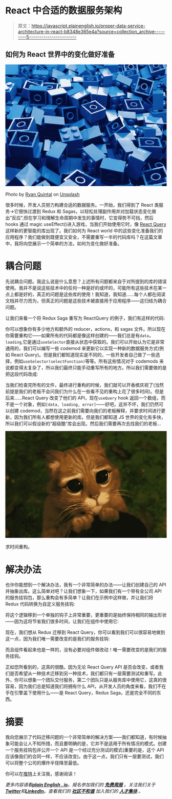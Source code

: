 # React 中合适的数据服务架构

> 原文：<https://javascript.plainenglish.io/proper-data-service-architecture-in-react-b8348e365e4a?source=collection_archive---------5----------------------->

## 如何为 React 世界中的变化做好准备

![](img/24e93f9d7976c9cae824a224e892a07a.png)

Photo by [Ryan Quintal](https://unsplash.com/@ryanquintal?utm_source=unsplash&utm_medium=referral&utm_content=creditCopyText) on [Unsplash](https://unsplash.com/s/photos/building-blocks?utm_source=unsplash&utm_medium=referral&utm_content=creditCopyText)

很多时候，开发人员努力构建合适的数据服务。一开始，我们得到了 React 类服务→它很快过渡到 Redux 和 Sagas，以轻松处理副作用并对加载状态变化做出“反应”,但在学习和理解生命周期中发生的事情时，它变得势不可挡，然后 hooks 通过 magic useEffect()进入游戏，当我们开始使用它时，像 [React Query](https://react-query.tanstack.com/) 这样新的更智能的库出现了。我们如何为 React world 中的这些变化准备我们的应用程序？我们能做到既便宜又安全，不需要重写一半的代码库吗？在这篇文章中，我将向您展示一个简单的方法，如何为变化做好准备。

# 耦合问题

先说耦合问题。我这么说是什么意思？上述所有问题都来自于对所提到的库的错误使用。我并不是说这些技术中的任何一种是好的或坏的，可能所有这些技术在某一点上都是好的，真正的问题是这些库的使用！我知道，我知道……每个人都在阅读文档并尽力而为，但真正的问题是这些技术被直接用于应用程序——这归结为耦合问题。

让我们来看一个将 Redux Saga 重写为 ReactQuery 的例子，我们有这样的代码:

你可以想象你有多少地方和额外的 reducer，actions，和 sagas 文件。所以现在你需要重构它——如果所有的代码都是像这样创建的——我们总是有`data`，`loading`,它是通过`useSelector`直接从状态中获取的。我们可以开始认为它是非常通用的，我们可以编写一些 codemod 来更新它以实现一种新的数据服务方式(例如 React Query)。但是我们都知道现实是不同的，一些开发者自己做了一些选择，例如`useSelector(selectFunction)`等等。所有这些情况对于 codemods 来说都变得太复杂了，所以我们最终只能手动重写所有的地方。所以我们需要做的是把这段代码改成:

当我们检查完所有的文件，最终进行重构的时候，我们就可以开香槟庆祝了(当然前提是我们的老板不会问我们为什么在一些看不见的重构上花了很多时间)。但是后来……React Query 改变了他们的 API，现在`useQuery` hook 返回一个数组，而不是一个对象，例如`[data, loading, error]`——好吧，这并不坏，我们仍然可以创建 codemod，当然在这之前我们需要向我们的老板解释，并要求时间进行更新，因为我们所有人都想使用更新的库。但是我们都知道 JS 世界的变化有多快，所以我们可以假设新的“超级酷”库会出现。然后我们需要再次去找我们的老板…

![](img/934efdddc1c3003353244430484a803c.png)

求时间重构。

# 解决办法

也许你能想到一个解决办法，我有一个非常简单的办法——让我们创建自己的 API 并抽象出库。这么简单对吧？让我们想象一下，如果我们有一个带有全公司 API 的服务挂钩包，那么重构会有多简单？让我们在示例中这样做，并让我们将 Redux 代码转换为自定义服务挂钩:

将这个逻辑移到一个单独的钩子上非常重要，更重要的是始终保持相同的输出形状——因为这将节省我们很多时间，让我们在组件中使用它:

现在，我们想从 Redux 迁移到 React Query，你可以看到我们可以很容易地做到这一点，因为我们唯一需要改变的是我们的服务挂钩:

而且组件看起来也是一样的，没有必要对组件做改动！唯一需要改变的是我们的服务挂钩。

正如您所看到的，这真的很酷，因为无论 React Query API 是否会改变，或者我们是否希望从一种技术迁移到另一种技术，我们都只有一层需要测试和重写。此外，你可以想象一个团队交付服务，第二个团队只是从服务库中使用它，这真的很容易，因为我们总是知道我们将拥有什么 API，从开发人员的角度来看，我们不在乎在引擎盖下使用什么——是 React Query，Redux Saga，还是完全不同的东西。

# 摘要

我向您展示了代码迁移问题的一个非常简单的解决方案——我们都知道，有时候抽象可能会让人不知所措，而且要明确的是，它并不是适用于所有情况的模式。创建一个服务挂钩包并公开一个 API 是一个经过充分测试的模式(重要的是，这个 API 应该像我们的合同一样，不应该改变)。由于这一点，我们只有一层要测试，我们可以将整个公司的爆炸半径降至最低。

你可以在[推特](https://twitter.com/novakPe_)上关注我，感谢阅读！

*更多内容请看*[***plain English . io***](https://plainenglish.io/)*。报名参加我们的* [***免费周报***](http://newsletter.plainenglish.io/) *。关注我们关于*[***Twitter***](https://twitter.com/inPlainEngHQ)*和*[***LinkedIn***](https://www.linkedin.com/company/inplainenglish/)*。查看我们的* [***社区不和谐***](https://discord.gg/GtDtUAvyhW) *加入我们的* [***人才集体***](https://inplainenglish.pallet.com/talent/welcome) *。*